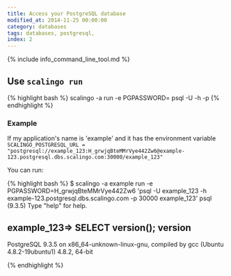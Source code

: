 ```yaml
---
title: Access your PostgreSQL database
modified_at: 2014-11-25 00:00:00
category: databases
tags: databases, postgresql,
index: 2
---
```


{% include info_command_line_tool.md %}


## Use `scalingo run`

{% highlight bash %}
scalingo -a <application name> run -e PGPASSWORD=<password> psql -U <user> -h <host> -p <port> <db>
{% endhighlight %}

### Example

If my application's name is 'example' and it has the environment variable
`SCALINGO_POSTGRESQL_URL = "postgresql://example_123:H_grwjqBteMMrVye442Zw6@example-123.postgresql.dbs.scalingo.com:30000/example_123"`

You can run:

{% highlight bash %}
$ scalingo -a example run -e PGPASSWORD=H_grwjqBteMMrVye442Zw6 'psql -U example_123 -h example-123.postgresql.dbs.scalingo.com -p 30000 example_123'
psql (9.3.5)
Type "help" for help.

example_123=> SELECT version();
                                               version
------------------------------------------------------------------------------------------------------
 PostgreSQL 9.3.5 on x86_64-unknown-linux-gnu, compiled by gcc (Ubuntu 4.8.2-19ubuntu1) 4.8.2, 64-bit

{% endhighlight %}
